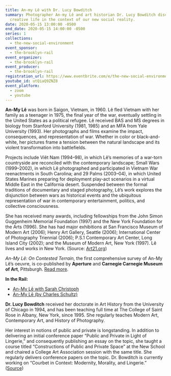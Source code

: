 ```yaml
---
title: An-my Lê with Dr. Lucy Bowditch
summary: Photographer An-my Lê and art historian Dr. Lucy Bowditch discuss
  creative life in the context of our new social reality.
date: 2020-05-15 13:00:00 -0500
end_date: 2020-05-15 14:00:00 -0500
series: 1
collections:
  - the-new-social-environment
event_sponsor:
  - the-brooklyn-rail
event_organizer:
  - the-brooklyn-rail
event_producer:
  - the-brooklyn-rail
registration_url: https://www.eventbrite.com/e/the-new-social-environment-44-an-my-le-tickets-104683679704#
youtube_id: utQiaQ9ZNZ8
event_platform:
  - zoom
  - youtube
---
```

**An-My Lê** was born in Saigon, Vietnam, in 1960. Lê fled Vietnam with her family as a teenager in 1975, the final year of the war, eventually settling in the United States as a political refugee. Lê received BAS and MS degrees in biology from Stanford University (1981, 1985) and an MFA from Yale University (1993). Her photographs and films examine the impact, consequences, and representation of war. Whether in color or black-and-white, her pictures frame a tension between the natural landscape and its violent transformation into battlefields.

Projects include Viêt Nam (1994–98), in which Lê’s memories of a war-torn countryside are reconciled with the contemporary landscape; Small Wars (1999–2002), in which Lê photographed and participated in Vietnam War reenactments in South Carolina; and 29 Palms (2003–04), in which United States Marines preparing for deployment play-act scenarios in a virtual Middle East in the California desert. Suspended between the formal traditions of documentary and staged photography, Lê’s work explores the disjunction between wars as historical events and the ubiquitous representation of war in contemporary entertainment, politics, and collective consciousness.

She has received many awards, including fellowships from the John Simon Guggenheim Memorial Foundation (1997) and the New York Foundation for the Arts (1996). She has had major exhibitions at San Francisco Museum of Modern Art (2006); Henry Art Gallery, Seattle (2006); International Center of Photography Triennial (2006); P.S.1 Contemporary Art Center, Long Island City (2002); and the Museum of Modern Art, New York (1997). Lê lives and works in New York. (Source:  [Art21.org](https://art21.org/artist/an-my-le/))

*An-My Lê: On Contested Terrain*, the first comprehensive survey of An-My Lê’s oeuvre, is co-published by  **Aperture**  and  **Carnegie Carnegie Museum of Art**, Pittsburgh. [Read more](<https://aperture.org/shop/an-my-le-on-contested-terrain>). [](https://aperture.org/shop/an-my-le-on-contested-terrain)

**In the Rail:**

* [An-My Lē with Sarah Christoph](https://brooklynrail.org/2015/02/art/an-my-l-with-sara-christoph)
* [An-My Lē (by Charles Schultz)](https://brooklynrail.org/2010/10/artseen/an-my-l)

**Dr. Lucy Bowditch** received her doctorate in Art History from the University of Chicago in 1994, and has been teaching full time at The College of Saint Rose in Albany, New York, since 1995. She regularly teaches Modern Art, Contemporary Art, and History of Photography.

Her interest in notions of public and private is longstanding. In addition to delivering an initial conference paper “Public and Private in Light of Lingerie,” and consequently publishing an essay on the topic, she taught a course titled “Constructions of Public and Private Space” at the New School and chaired a College Art Association session with the same title. She regularly delivers conference papers on the topic. Dr. Bowditch is currently working on “Courbet in Context: Modernity, Morality, and Lingerie.” ([Source](https://www.strose.edu/faculty-bio/lucy-bowditch/))